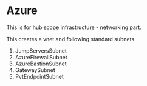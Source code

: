# Azure
This is for hub scope infrastructure - networking part.

This creates a vnet and following standard subnets.

1. JumpServersSubnet
2. AzureFirewallSubnet
3. AzureBastionSubnet
4. GatewaySubnet
5. PvtEndpointSubnet
